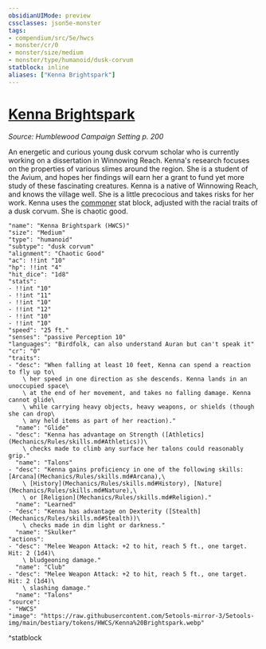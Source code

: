 ```yaml
---
obsidianUIMode: preview
cssclasses: json5e-monster
tags:
- compendium/src/5e/hwcs
- monster/cr/0
- monster/size/medium
- monster/type/humanoid/dusk-corvum
statblock: inline
aliases: ["Kenna Brightspark"]
---
```

# [Kenna Brightspark](Mechanics\bestiary\npc/kenna-brightspark-hwcs.md)
*Source: Humblewood Campaign Setting p. 200*  

An energetic and curious young dusk corvum scholar who is currently working on a dissertation in Winnowing Reach. Kenna's research focuses on the properties of various slimes around the region. She is a student of the Avium, and hopes her findings will earn her a grant to fund yet more study of these fascinating creatures. Kenna is a native of Winnowing Reach, and knows the village well. She is a little precocious and takes risks for her work. Kenna uses the [commoner](Mechanics/bestiary/humanoid/commoner.md) stat block, adjusted with the racial traits of a dusk corvum. She is chaotic good.

```statblock
"name": "Kenna Brightspark (HWCS)"
"size": "Medium"
"type": "humanoid"
"subtype": "dusk corvum"
"alignment": "Chaotic Good"
"ac": !!int "10"
"hp": !!int "4"
"hit_dice": "1d8"
"stats":
- !!int "10"
- !!int "11"
- !!int "10"
- !!int "12"
- !!int "10"
- !!int "10"
"speed": "25 ft."
"senses": "passive Perception 10"
"languages": "Birdfolk, can also understand Auran but can't speak it"
"cr": "0"
"traits":
- "desc": "When falling at least 10 feet, Kenna can spend a reaction to fly up to\
    \ her speed in one direction as she descends. Kenna lands in an unoccupied space\
    \ at the end of her movement, and takes no falling damage. Kenna cannot glide\
    \ while carrying heavy objects, heavy weapons, or shields (though she can drop\
    \ any held items as part of her reaction)."
  "name": "Glide"
- "desc": "Kenna has advantage on Strength ([Athletics](Mechanics/Rules/skills.md#Athletics))\
    \ checks made to climb any surface her talons could reasonably grip."
  "name": "Talons"
- "desc": "Kenna gains proficiency in one of the following skills: [Arcana](Mechanics/Rules/skills.md#Arcana),\
    \ [History](Mechanics/Rules/skills.md#History), [Nature](Mechanics/Rules/skills.md#Nature),\
    \ or [Religion](Mechanics/Rules/skills.md#Religion)."
  "name": "Learned"
- "desc": "Kenna has advantage on Dexterity ([Stealth](Mechanics/Rules/skills.md#Stealth))\
    \ checks made in dim light or darkness."
  "name": "Skulker"
"actions":
- "desc": "Melee Weapon Attack: +2 to hit, reach 5 ft., one target. Hit: 2 (1d4)\
    \ bludgeoning damage."
  "name": "Club"
- "desc": "Melee Weapon Attack: +2 to hit, reach 5 ft., one target. Hit: 2 (1d4)\
    \ slashing damage."
  "name": "Talons"
"source":
- "HWCS"
"image": "https://raw.githubusercontent.com/5etools-mirror-3/5etools-img/main/bestiary/tokens/HWCS/Kenna%20Brightspark.webp"
```
^statblock